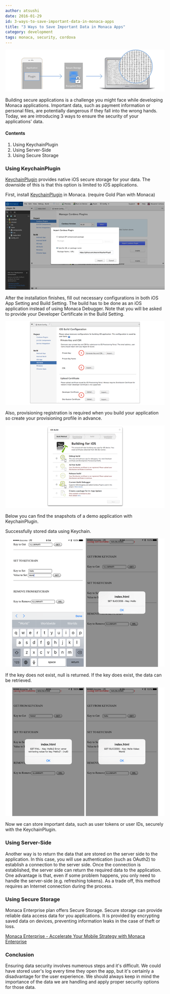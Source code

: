 ```yaml
---
author: atsushi
date: 2016-01-29
id: 3-ways-to-save-important-data-in-monaca-apps
title: "3 Ways to Save Important Data in Monaca Apps"
category: development
tags: monaca, security, cordova
---
```


![KeychainPlugin Demo App](/blog/content/images/2016/Jan/monaca-secure-storage.jpg)

Building secure applications is a challenge you might face while developing Monaca applications.
Important data, such as payment information or personal files, are potentially dangerous if they fall into the wrong hands.
Today, we are introducing 3 ways to ensure the security of your applications' data.

<!-- more -->

#### Contents
1. Using KeychainPlugin
2. Using Server-Side
3. Using Secure Storage


### Using KeychainPlugin


[KeychainPlugin](https://github.com/shazron/KeychainPlugin) provides native iOS secure storage for your data.
The downside of this is that this option is limited to iOS applications.

First, install [KeychainPlugin](https://github.com/shazron/KeychainPlugin) in Monaca. (require Gold Plan with Monaca)

![Monaca KeychainPlugin Import](/blog/content/images/2016/Jan/monaca-import-keychain-plugin.png)

After the installation finishes, fill out necessary configurations in both iOS App Setting and Build Setting.
The build has to be done as an iOS application instead of using Monaca Debugger.
Note that you will be asked to provide your Developer Certificate in the Build Setting.

![Monaca iOS Build Setting](/blog/content/images/2016/Jan/monaca-ios-build-setting.png)

Also, provisioning registration is required when you build your application so create your provisioning profile in advance.

![Monaca iOS Debug Build](/blog/content/images/2016/Jan/monaca-ios-debug-build.png)

Below you can find the snapshots of a demo application with KeychainPlugin.

Successfully stored data using Keychain.

![KeychainPlugin Demo App](/blog/content/images/2016/Jan/monaca-keychain-demo-app-1.png)

If the key does not exist, null is returned.
If the key does exist, the data can be retrieved.

![KeychainPlugin Demo App](/blog/content/images/2016/Jan/monaca-keychain-demo-app-2.png)

Now we can store important data, such as user tokens or user IDs, securely with the KeychainPlugin.


### Using Server-Side

Another way is to return the data that are stored on the server side to the application.
In this case, you will use authentication (such as OAuth2) to establish a connection to the server side.
Once the connection is established, the server side can return the required data to the application.
One advantage is that, even if some problem happens, you only need to handle the server-side (e.g. refreshing tokens).
As a trade off, this method requires an Internet connection during the process.


### Using Secure Storage

Monaca Enterprise plan offers Secure Storage. Secure storage can provide reliable data access data for you applications.
It is provided by encrypting saved data on devices, preventing information leaks in the case of theft or loss.


[Monaca Enterprise - Accelerate Your Mobile Strategy with Monaca Enterprise](https://monaca.io/enterprise.html)

### Conclusion

Ensuring data security involves numerous steps and it's difficult.
We could have stored user's log every time they open the app, but it's certainly a disadvantage for the user experience.
We should always keep in mind the importance of the data we are handling and apply proper security options for those data.
